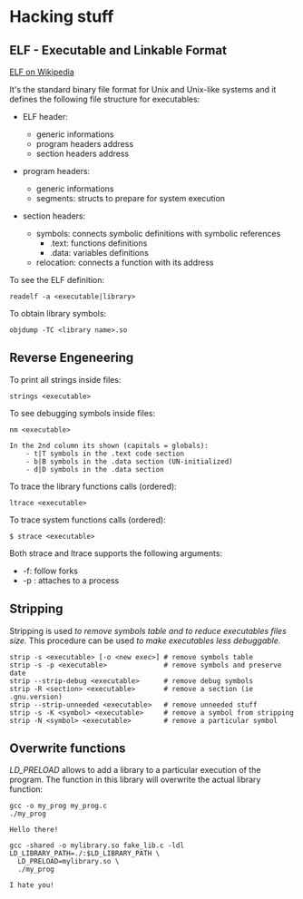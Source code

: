 # Hacking stuff 

## ELF - Executable and Linkable Format

[ELF on Wikipedia](https://en.wikipedia.org/wiki/Executable_and_Linkable_Format)

It's the standard binary file format for Unix and Unix-like systems and
it defines the following file structure for executables:

* ELF header: 
    * generic informations 
    * program headers address
    * section headers address

* program headers:
    * generic informations
    * segments: structs to prepare for system execution

* section headers:
    * symbols:    connects symbolic definitions with symbolic references
        * .text: functions definitions
        * .data: variables definitions
    * relocation: connects a function with its address

To see the ELF definition:

    readelf -a <executable|library>

To obtain library symbols:

    objdump -TC <library name>.so

## Reverse Engeneering

To print all strings inside files:

    strings <executable>

To see debugging symbols inside files:

    nm <executable>

    In the 2nd column its shown (capitals = globals):
        - t|T symbols in the .text code section
        - b|B symbols in the .data section (UN-initialized)
        - d|D symbols in the .data section

To trace the library functions calls (ordered):

    ltrace <executable>

To trace system functions calls (ordered):

    $ strace <executable>

Both strace and ltrace supports the following arguments:
* -f:       follow forks
* -p <pid>: attaches to a process

## Stripping

Stripping is used *to remove symbols table and to reduce executables files size.*
This procedure can be used *to make executables less debuggable.*

    strip -s <executable> [-o <new exec>] # remove symbols table
    strip -s -p <executable>              # remove symbols and preserve date
    strip --strip-debug <executable>      # remove debug symbols
    strip -R <section> <executable>       # remove a section (ie .gnu.version)
    strip --strip-unneeded <executable>   # remove unneeded stuff
    strip -s -K <symbol> <executable>     # remove a symbol from stripping
    strip -N <symbol> <executable>        # remove a particular symbol

## Overwrite functions

*LD_PRELOAD* allows to add a library to a particular execution 
of the program. The function in this library will overwrite the actual 
library function:

    gcc -o my_prog my_prog.c
    ./my_prog

    Hello there!
    
    gcc -shared -o mylibrary.so fake_lib.c -ldl
    LD_LIBRARY_PATH=./:$LD_LIBRARY_PATH \
      LD_PRELOAD=mylibrary.so \
      ./my_prog

    I hate you!

